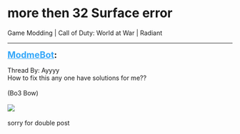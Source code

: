 # more then 32 Surface error
Game Modding | Call of Duty: World at War | Radiant

---
<strong style="font-size: 1.4em;"><span style="text-decoration: underline;text-decoration-color: #34a7f9;"><span style="color:#34a7f9;">ModmeBot</span></span>:</strong>

<p>Thread By: Ayyyy<br />How to fix this any one have  solutions for me??<br /> <br />(Bo3 Bow)<br /> <br /><img style="max-width: 500px;" src="http://image.prntscr.com/image/6ef4a9aa5dec4f87bbc042f4f479016a.png"><br /> <br />sorry for double post</p>
